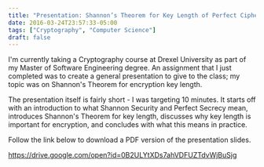 ```yaml
---
title: "Presentation: Shannon’s Theorem for Key Length of Perfect Ciphers"
date: 2016-03-24T23:57:33-05:00
tags: ["Cryptography", "Computer Science"]
draft: false
---
```


I'm currently taking a Cryptography course at Drexel University as part of my Master of Software Engineering degree. An assignment that I just completed was to create a general presentation to give to the class; my topic was on Shannon's Theorem for encryption key length.

The presentation itself is fairly short - I was targeting 10 minutes. It starts off with an introduction to what Shannon Security and Perfect Secrecy mean, introduces Shannon's Theorem for key length, discusses why key length is important for encryption, and concludes with what this means in practice.

Follow the link below to download a PDF version of the presentation slides.

https://drive.google.com/open?id=0B2ULYtXDs7ahVDFUZTdvWjBuSjg
